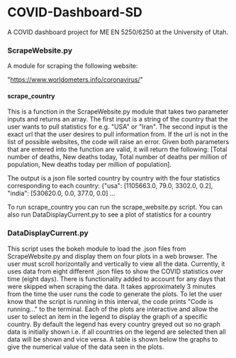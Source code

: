 # COVID-Dashboard-SD
A COVID dashboard project for ME EN 5250/6250 at the University of Utah.

### ScrapeWebsite.py
A module for scraping the following website:

"https://www.worldometers.info/coronavirus/"

#### scrape_country
This is a function in the ScrapeWebsite.py module that takes two parameter inputs and returns an array. The first input is a string of the country that the user wants to pull statistics for e.g. "USA" or "Iran". The second input is the exact url that the user desires to pull information from. If the url is not in the list of possible websites, the code will raise an error. Given both parameters that are entered into the function are valid, it will return the following: [Total number of deaths, New deaths today, Total number of deaths per million of population, New deaths today per million of population].

The output is a json file sorted country by country with the four statistics corresponding to each country:
                {"usa": [1105663.0, 79.0, 3302.0, 0.2], "india": [530620.0, 0.0, 377.0, 0.0] ...
                
To run scrape_country you can run the scrape_website.py script.
You can also run DataDisplayCurrent.py to see a plot of statistics for a country
            
### DataDisplayCurrent.py
This script uses the bokeh module to load the .json files from ScrapeWebsite.py and display them on four plots in a web browser. The user must scroll horizontally and vertically to view all the data. Currently, it uses data from eight different .json files to show the COVID statistics over time (eight days). There is functionality added to account for any days that were skipped when scraping the data. It takes approximately 3 minutes from the time the user runs the code to generate the plots. To let the user know that the script is running in this interval, the code prints "Code is running..." to the terminal. Each of the plots are interactive and allow the user to select an item in the legend to display the graph of a specific country. By default the legend has every country greyed out so no graph data is initially shown i.e. if all countries on the legend are selected then all data will be shown and vice versa. A table is shown below the graphs to give the numerical value of the data seen in the plots.
